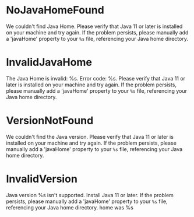 # NoJavaHomeFound

We couldn't find Java Home.
Please verify that Java 11 or later is installed on your machine and try again.
If the problem persists, please manually add a 'javaHome' property to your `%s` file, referencing your Java home directory.

# InvalidJavaHome

The Java Home is invalid: %s. Error code: %s.
Please verify that Java 11 or later is installed on your machine and try again.
If the problem persists, please manually add a 'javaHome' property to your `%s` file, referencing your Java home directory.

# VersionNotFound

We couldn't find the Java version.
Please verify that Java 11 or later is installed on your machine and try again.
If the problem persists, please manually add a 'javaHome' property to your `%s` file, referencing your Java home directory.

# InvalidVersion

Java version %s isn't supported. Install Java 11 or later.
If the problem persists, please manually add a 'javaHome' property to your `%s` file, referencing your Java home directory. home was %s
